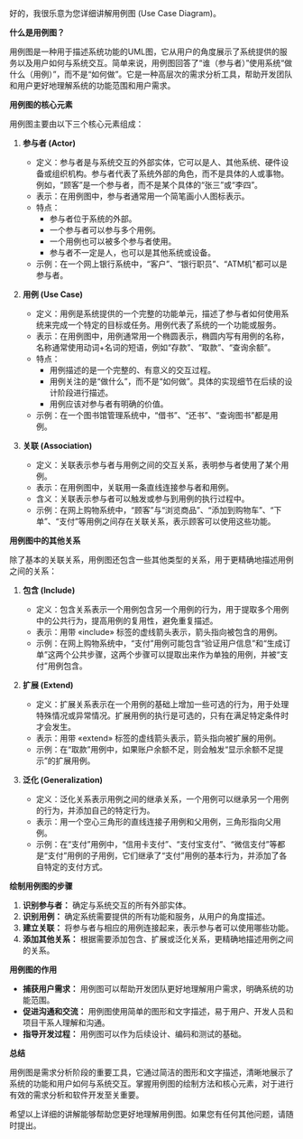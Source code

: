 好的，我很乐意为您详细讲解用例图 (Use Case Diagram)。

**什么是用例图？**

用例图是一种用于描述系统功能的UML图，它从用户的角度展示了系统提供的服务以及用户如何与系统交互。简单来说，用例图回答了“谁（参与者）”使用系统“做什么（用例）”，而不是“如何做”。它是一种高层次的需求分析工具，帮助开发团队和用户更好地理解系统的功能范围和用户需求。

**用例图的核心元素**

用例图主要由以下三个核心元素组成：

1. **参与者 (Actor)**
    
    - 定义：参与者是与系统交互的外部实体，它可以是人、其他系统、硬件设备或组织机构。参与者代表了系统外部的角色，而不是具体的人或事物。例如，“顾客”是一个参与者，而不是某个具体的“张三”或“李四”。
    - 表示：在用例图中，参与者通常用一个简笔画小人图标表示。
    - 特点：
        - 参与者位于系统的外部。
        - 一个参与者可以参与多个用例。
        - 一个用例也可以被多个参与者使用。
        - 参与者不一定是人，也可以是其他系统或设备。
    - 示例：在一个网上银行系统中，“客户”、“银行职员”、“ATM机”都可以是参与者。
2. **用例 (Use Case)**
    
    - 定义：用例是系统提供的一个完整的功能单元，描述了参与者如何使用系统来完成一个特定的目标或任务。用例代表了系统的一个功能或服务。
    - 表示：在用例图中，用例通常用一个椭圆表示，椭圆内写有用例的名称，名称通常使用动词+名词的短语，例如“存款”、“取款”、“查询余额”。
    - 特点：
        - 用例描述的是一个完整的、有意义的交互过程。
        - 用例关注的是“做什么”，而不是“如何做”。具体的实现细节在后续的设计阶段进行描述。
        - 用例应该对参与者有明确的价值。
    - 示例：在一个图书馆管理系统中，“借书”、“还书”、“查询图书”都是用例。
3. **关联 (Association)**
    
    - 定义：关联表示参与者与用例之间的交互关系，表明参与者使用了某个用例。
    - 表示：在用例图中，关联用一条直线连接参与者和用例。
    - 含义：关联表示参与者可以触发或参与到用例的执行过程中。
    - 示例：在网上购物系统中，“顾客”与“浏览商品”、“添加到购物车”、“下单”、“支付”等用例之间存在关联关系，表示顾客可以使用这些功能。

**用例图中的其他关系**

除了基本的关联关系，用例图还包含一些其他类型的关系，用于更精确地描述用例之间的关系：

1. **包含 (Include)**
    
    - 定义：包含关系表示一个用例包含另一个用例的行为，用于提取多个用例中的公共行为，提高用例的复用性，避免重复描述。
    - 表示：用带 «include» 标签的虚线箭头表示，箭头指向被包含的用例。
    - 示例：在网上购物系统中，“支付”用例可能包含“验证用户信息”和“生成订单”这两个公共步骤，这两个步骤可以提取出来作为单独的用例，并被“支付”用例包含。
2. **扩展 (Extend)**
    
    - 定义：扩展关系表示在一个用例的基础上增加一些可选的行为，用于处理特殊情况或异常情况。扩展用例的执行是可选的，只有在满足特定条件时才会发生。
    - 表示：用带 «extend» 标签的虚线箭头表示，箭头指向被扩展的用例。
    - 示例：在“取款”用例中，如果账户余额不足，则会触发“显示余额不足提示”的扩展用例。
3. **泛化 (Generalization)**
    
    - 定义：泛化关系表示用例之间的继承关系，一个用例可以继承另一个用例的行为，并添加自己的特定行为。
    - 表示：用一个空心三角形的直线连接子用例和父用例，三角形指向父用例。
    - 示例：在“支付”用例中，“信用卡支付”、“支付宝支付”、“微信支付”等都是“支付”用例的子用例，它们继承了“支付”用例的基本行为，并添加了各自特定的支付方式。

**绘制用例图的步骤**

1. **识别参与者：** 确定与系统交互的所有外部实体。
2. **识别用例：** 确定系统需要提供的所有功能和服务，从用户的角度描述。
3. **建立关联：** 将参与者与相应的用例连接起来，表示参与者可以使用哪些功能。
4. **添加其他关系：** 根据需要添加包含、扩展或泛化关系，更精确地描述用例之间的关系。

**用例图的作用**

- **捕获用户需求：** 用例图可以帮助开发团队更好地理解用户需求，明确系统的功能范围。
- **促进沟通和交流：** 用例图使用简单的图形和文字描述，易于用户、开发人员和项目干系人理解和沟通。
- **指导开发过程：** 用例图可以作为后续设计、编码和测试的基础。

**总结**

用例图是需求分析阶段的重要工具，它通过简洁的图形和文字描述，清晰地展示了系统的功能和用户如何与系统交互。掌握用例图的绘制方法和核心元素，对于进行有效的需求分析和软件开发至关重要。

希望以上详细的讲解能够帮助您更好地理解用例图。如果您有任何其他问题，请随时提出。